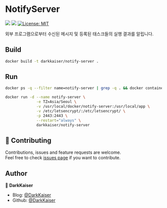 # NotifyServer

<p>
  <img src="https://img.shields.io/badge/Go-00ADD8?style=flat&amp;logo=Go&amp;logoColor=white" />
  <img src="https://img.shields.io/badge/Docker-2496ED?style=flat&amp;logo=Docker&amp;logoColor=white">
  <a href="https://github.com/DarkKaiser/notify-server/blob/master/LICENSE">
    <img alt="License: MIT" src="https://img.shields.io/badge/license-MIT-yellow.svg" target="_blank" />
  </a>
</p>

외부 프로그램으로부터 수신된 메시지 및 등록된 태스크들의 실행 결과를 알립니다.

## Build

```bash
docker build -t darkkaiser/notify-server .
```

## Run

```bash
docker ps -q --filter name=notify-server | grep -q . && docker container stop notify-server && docker container rm notify-server

docker run -d --name notify-server \
              -e TZ=Asia/Seoul \
              -v /usr/local/docker/notify-server:/usr/local/app \
              -v /etc/letsencrypt/:/etc/letsencrypt/ \
              -p 2443:2443 \
              --restart="always" \
              darkkaiser/notify-server
```

## 🤝 Contributing

Contributions, issues and feature requests are welcome.<br />
Feel free to check [issues page](https://github.com/DarkKaiser/notify-server/issues) if you want to contribute.

## Author

👤 **DarkKaiser**

- Blog: [@DarkKaiser](http://www.darkkaiser.com)
- Github: [@DarkKaiser](https://github.com/DarkKaiser)
